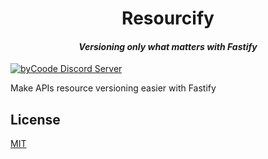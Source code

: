 <h1 align="center">Resourcify</h1>
<h4 align="center"><em>Versioning only what matters with Fastify</em></h4>

[![byCoode Discord Server](https://img.shields.io/discord/800519993602211890?color=%23738ADB&label=byCoode&logo=discord&logoColor=%23738ADB)](https://discord.gg/Mgt39Rm8dn)

Make APIs resource versioning easier with Fastify

## License
[MIT](../LICENSE)
